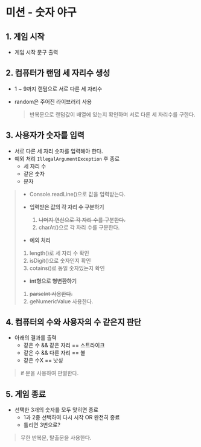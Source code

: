 # 미션 - 숫자 야구

## 1. **게임 시작**
- 게임 시작 문구 출력
     
## 2. **컴퓨터가 랜덤 세 자리수 생성**
- 1 ~ 9까지 랜덤으로 서로 다른 세 자리수 
- random은 주어진 라이브러리 사용
   
   > 반복문으로 랜덤값이 배열에 있는지 확인하며 서로 다른 세 자리수를 구한다.
     
## 3. **사용자가 숫자를 입력**
- 서로 다른 세 자리 숫자를 입력해야 한다.
- 예외 처리 `IllegalArgumentException` 후 종료
  - 세 자리 수
  - 같은 숫자
  - 문자
  
>- Console.readLine()으로 값을 입력받는다. 
>
> 
>- **입력받은 값의 각 자리 수 구분하기**
>   1. ~~나머지 연산으로 각 자리 수를 구분한다.~~
>   2. charAt()으로 각 자리 수를 구분한다.
>   
> 
>- **예외 처리**
>  1. length()로 세 자리 수 확인
>  2. isDigit()으로 숫자인지 확인
>  3. cotains()로 동일 숫자있는지 확인
> 
> 
>- **int형으로 형변환하기**
>  1. ~~parseInt 사용한다.~~
>  2. geNumericValue 사용한다.



## 4. **컴퓨터의 수와 사용자의 수 같은지 판단**
- 아래의 결과를 출력
  - 같은 수 && 같은 자리 == 스트라이크
  - 같은 수 && 다른 자리 == 볼
  - 같은 수X == 낫싱
   
> if 문을 사용하여 판별한다.

## 5. **게임 종료**
- 선택한 3개의 숫자를 모두 맞히면 종료
  - 1과 2중 선택하여 다시 시작 OR 완전히 종료
  - 틀리면 3번으로?

> 무한 반복문, 탈출문을 사용한다.